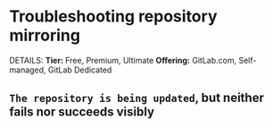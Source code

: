 # Troubleshooting repository mirroring

DETAILS:
**Tier:** Free, Premium, Ultimate
**Offering:** GitLab.com, Self-managed, GitLab Dedicated

## `The repository is being updated`, but neither fails nor succeeds visibly
